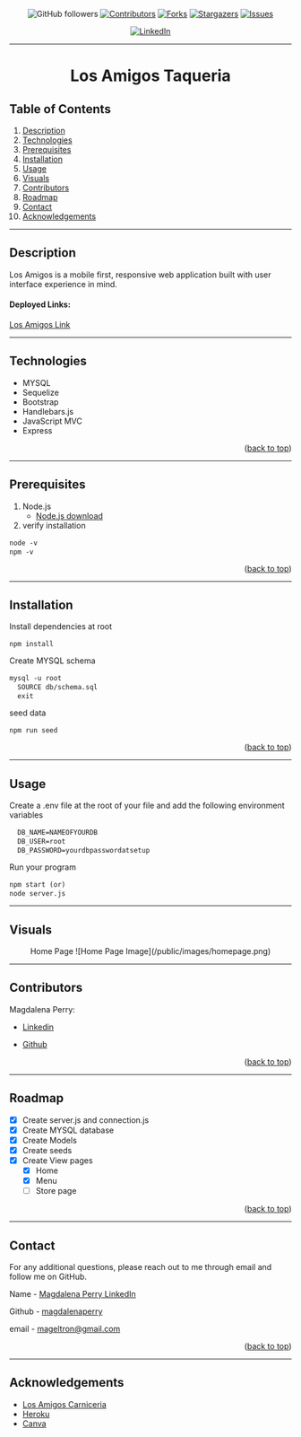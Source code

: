 <div id="top"></div>

<div align="center">

![GitHub followers](https://img.shields.io/github/followers/magdalenaperry?style=for-the-badge)
[![Contributors][contributors-shield]][contributors-url]
[![Forks][forks-shield]][forks-url]
[![Stargazers][stars-shield]][stars-url]
[![Issues][issues-shield]][issues-url]
<!-- [![MIT License][license-shield]][license-url] -->
[![LinkedIn][linkedin-shield]][linkedin-url]

---
  
# Los Amigos Taqueria
</div>  


## Table of Contents
  
1. [Description](#description)
1. [Technologies](#technologies)
1. [Prerequisites](#prerequisites)
3. [Installation](#installation)
3. [Usage](#usage)
2. [Visuals](#visuals)
8. [Contributors](#contributors)
9. [Roadmap](#roadmap)
10. [Contact](#contact)
11. [Acknowledgements](#acknowledgements)

---
## Description
Los Amigos is a mobile first, responsive web application built with user interface experience in mind. 
  
#### Deployed Links:  

[Los Amigos Link](https://morning-tor-09427.herokuapp.com/)

---

## Technologies
- MYSQL
- Sequelize
- Bootstrap
- Handlebars.js
- JavaScript MVC
- Express

<p align="right">(<a href="#top">back to top</a>)</p>

---

## Prerequisites
1. Node.js
    - [Node.js download](https://nodejs.org/en/)
2. verify installation
```  
node -v
npm -v
```   
<p align="right">(<a href="#top">back to top</a>)</p>

---

## Installation
Install dependencies at root
```
npm install
```

Create MYSQL schema
```
mysql -u root
  SOURCE db/schema.sql
  exit
```
seed data
```
npm run seed 
```
<p align="right">(<a href="#top">back to top</a>)</p>

---

## Usage  

Create a .env file at the root of your file and add the following environment variables
```
  DB_NAME=NAMEOFYOURDB
  DB_USER=root
  DB_PASSWORD=yourdbpasswordatsetup
```

Run your program
```
npm start (or)
node server.js
```
  
  
---
## Visuals
<div align="center">  
  Home Page
![Home Page Image](/public/images/homepage.png)

---
</div>

## Contributors

Magdalena Perry: 

- [Linkedin](https://www.linkedin.com/in/magdalena-perry/)

- [Github](https://github.com/magdalenaperry)

<p align="right">(<a href="#top">back to top</a>)</p>

---
## Roadmap
- [x] Create server.js and connection.js
- [x] Create MYSQL database
- [x] Create Models
- [x] Create seeds
- [x] Create View pages
    - [x] Home
    - [x] Menu
    - [ ] Store page

<p align="right">(<a href="#top">back to top</a>)</p>

---
## Contact
For any additional questions, please reach out to me through email and follow me on GitHub.

Name - [Magdalena Perry LinkedIn](https:www.linkedin.com/in/magdalenaperry)

Github - [magdalenaperry](https://www.github.com/magdalenaperry)

email - [mageltron@gmail.com](mageltron@gmail.com)

<p align="right">(<a href="#top">back to top</a>)</p>

---
## Acknowledgements

- [Los Amigos Carniceria](https://morning-tor-09427.herokuapp.com/)
- [Heroku](https://heroku.com)
- [Canva](https://canva.com/)



[contributors-shield]: https://img.shields.io/github/contributors/magdalenaperry/losamigos-taqueria.svg?style=for-the-badge
[contributors-url]: https://github.com/magdalenaperry/losamigos-taqueria/graphs/contributors
[forks-shield]: https://img.shields.io/github/forks/magdalenaperry/losamigos-taqueria.svg?style=for-the-badge
[forks-url]: https://github.com/magdalenaperry/losamigos-taqueria/network/members
[stars-shield]: https://img.shields.io/github/stars/magdalenaperry/losamigos-taqueria.svg?style=for-the-badge
[stars-url]: https://github.com/magdalenaperry/losamigos-taqueria/stargazers
[issues-shield]: https://img.shields.io/github/issues/magdalenaperry/losamigos-taqueria.svg?style=for-the-badge
[issues-url]: https://github.com/magdalenaperry/losamigos-taqueria/issues
[license-shield]: https://img.shields.io/github/license/magdalenaperry/losamigos-taqueria.svg?style=for-the-badge
[license-url]: https://github.com/magdalenaperry/losamigos-taqueria/blob/master/LICENSE.txt
[linkedin-shield]: https://img.shields.io/badge/-LinkedIn-black.svg?style=for-the-badge&logo=linkedin&colorB=555
[linkedin-url]: https://linkedin.com/in/magdalena-perry
